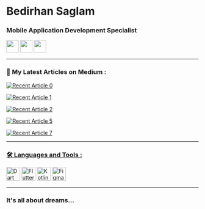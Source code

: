 <h1 >Bedirhan Saglam</h1>
<h3 >Mobile Application Development Specialist</h3>
<p align="left"> <a href="https://www.github.com/bedirhanssaglam" target="_blank" rel="noreferrer"><img src="https://raw.githubusercontent.com/danielcranney/readme-generator/main/public/icons/socials/github.svg" width="32" height="32" /></a> <a href="https://www.linkedin.com/in/bedirhanssaglam" target="_blank" rel="noreferrer"><img src="https://raw.githubusercontent.com/danielcranney/readme-generator/main/public/icons/socials/linkedin.svg" width="32" height="32" /></a> <a href="http://www.medium.com/@bedirhanssaglam" target="_blank" rel="noreferrer"><img src="https://raw.githubusercontent.com/danielcranney/readme-generator/main/public/icons/socials/medium.svg" width="32" height="32" /></a>

---

### 📖 My Latest Articles on Medium :

<a target="_blank" href="https://github-readme-medium-recent-article.vercel.app/medium/@bedirhanssaglam/0"><img src="https://github-readme-medium-recent-article.vercel.app/medium/@bedirhanssaglam/0" alt="Recent Article 0">  
  
<a target="_blank" href="https://github-readme-medium-recent-article.vercel.app/medium/@bedirhanssaglam/1"><img src="https://github-readme-medium-recent-article.vercel.app/medium/@bedirhanssaglam/1" alt="Recent Article 1">   
  
<a target="_blank" href="https://github-readme-medium-recent-article.vercel.app/medium/@bedirhanssaglam/2"><img src="https://github-readme-medium-recent-article.vercel.app/medium/@bedirhanssaglam/2" alt="Recent Article 2">   
  
<a target="_blank" href="https://github-readme-medium-recent-article.vercel.app/medium/@bedirhanssaglam/5"><img src="https://github-readme-medium-recent-article.vercel.app/medium/@bedirhanssaglam/5" alt="Recent Article 5"> 
    
<a target="_blank" href="https://github-readme-medium-recent-article.vercel.app/medium/@bedirhanssaglam/7"><img src="https://github-readme-medium-recent-article.vercel.app/medium/@bedirhanssaglam/7" alt="Recent Article 7"> 
  
---

### 🛠️ Languages and Tools :

<p align="left"> <a href="https://dart.dev/" target="_blank" rel="noreferrer"><img src="https://raw.githubusercontent.com/danielcranney/readme-generator/main/public/icons/skills/dart-colored.svg" width="36" height="36" alt="Dart" /></a> <a href="https://flutter.dev/" target="_blank" rel="noreferrer"><img src="https://raw.githubusercontent.com/danielcranney/readme-generator/main/public/icons/skills/flutter-colored.svg" width="36" height="36" alt="Flutter" /></a> <a href="https://kotlinlang.org/" target="_blank" rel="noreferrer"><img src="https://raw.githubusercontent.com/danielcranney/readme-generator/main/public/icons/skills/kotlin-colored.svg" width="36" height="36" alt="Kotlin" /></a> <a href="https://www.figma.com/" target="_blank" rel="noreferrer"><img src="https://raw.githubusercontent.com/danielcranney/readme-generator/main/public/icons/skills/figma-colored.svg" width="36" height="36" alt="Figma" /></a> </p> 

---
  
### It's all about dreams...
